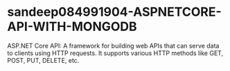 # sandeep084991904-ASPNETCORE-API-WITH-MONGODB
ASP.NET Core API: A framework for building web APIs that can serve data to clients using HTTP requests. It supports various HTTP methods like GET, POST, PUT, DELETE, etc.
